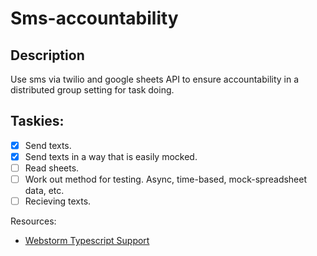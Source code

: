 Sms-accountability
======

Description
---
Use sms via twilio and google sheets API to ensure accountability in a distributed group setting for task doing.

Taskies:
---
 - [x] Send texts.
 - [x] Send texts in a way that is easily mocked.
 - [ ] Read sheets.
 - [ ] Work out method for testing. Async, time-based, mock-spreadsheet data, etc.
 - [ ] Recieving texts.

Resources:
 - [Webstorm Typescript Support](https://www.jetbrains.com/help/webstorm/2016.3/transpiling-typescript-to-javascript.html)
